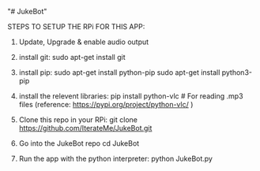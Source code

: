 "# JukeBot" 

STEPS TO SETUP THE RPi FOR THIS APP:

1) Update, Upgrade & enable audio output

2) install git:
        sudo apt-get install git

3) install pip:
        sudo apt-get install python-pip
        sudo apt-get install python3-pip

4) install the relevent libraries:
        pip install python-vlc      # For reading .mp3 files (reference: https://pypi.org/project/python-vlc/ )
        
5) Clone this repo in your RPi:
        git clone https://github.com/IterateMe/JukeBot.git

6) Go into the JukeBot repo
        cd JukeBot
        
7) Run the app with the python interpreter:
        python JukeBot.py
